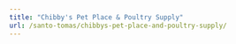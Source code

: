 ```yaml
---
title: "Chibby's Pet Place & Poultry Supply"
url: /santo-tomas/chibbys-pet-place-and-poultry-supply/
---
```

